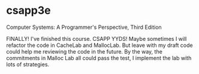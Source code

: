# csapp3e
Computer Systems: A Programmer's Perspective, Third Edition

FINALLY! I've finished this course. CSAPP YYDS! Maybe sometimes I will refactor the code in CacheLab and MallocLab. But leave with my draft code could help me reviewing the code in the future. By the way, the commitments in Malloc Lab all could pass the test, I implement the lab with lots of strategies.